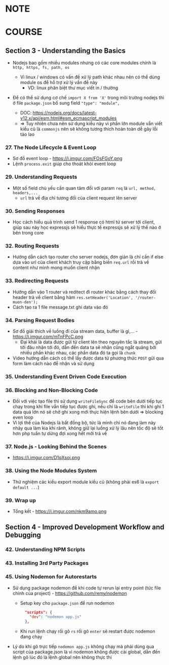 # NOTE

# COURSE

## Section 3 - Understanding the Basics

- Nodejs bao gồm nhiều modules nhưng có các core modules chính là `http, https, fs, path, os`
  - Vì linux / windows có vấn đề xử lý path khác nhau nên có thể dùng module os để hỗ trợ xử lý vấn đề này
    - VD: linux phân biệt thư mục viết in / thường 

- Để có thể sử dụng cơ chế `import X from 'X'` trong môi trường nodejs thì ở file `package.json` bổ sung field `"type": "module",`
  - DOC: https://nodejs.org/docs/latest-v12.x/api/esm.html#esm_ecmascript_modules 
  - => Tuy nhiên chưa nên sử dụng kiểu này vì phần lớn module vẫn viết kiểu cũ là `commonjs` nên sẽ không tương thích hoàn toàn dễ gây lỗi tào lao

### 27. The Node Lifecycle & Event Loop

- Sơ đồ event loop - https://i.imgur.com/FOsFGoY.png
- Lệnh `process.exit` giúp cho thoát khỏi event loop

### 29. Understanding Requests

- Một số field chủ yếu cần quan tâm đối với param `req` là `url, method, headers,...`
  - `url` trả về địa chỉ tương đối của client request lên server

### 30. Sending Responses

- Học cách hiểu quả trình send 1 response có html từ server tới client, giúp sau này học expressjs sẽ hiểu thực tế expressjs sẽ xử lý thế nào ở bên trong core

### 32. Routing Requests

- Hướng dẫn cách tạo router cho server nodejs, đơn giản là chỉ cần if else dựa vào url của client khách truy cập bằng biến `req.url` rồi trả về content như mình mong muốn client nhận

### 33. Redirecting Requests

- Hướng dẫn vào 1 router và reditect đi router khác bằng cách thay đổi header trả về client bằng hàm `res.setHeader('Location', '/router-muon-den');`
- Cách tạo ra 1 file message.txt ghi data vào đó

### 34. Parsing Request Bodies 

- Sơ đồ giải thích về luồng đi của stream data, buffer là gì,... - https://i.imgur.com/mTnFPcC.png 
  - Đại khái là data được gửi từ client lên theo nguyên tắc là stream, gửi tới đâu nhận tới đó, dẫn đến data ta sẽ nhận cũng ngắt quảng bởi nhiều phần khác nhau, các phần data đó ta gọi là `chunk`
- Video hướng dẫn cách có thể lấy được data từ phương thức `POST` gửi qua form làm cách nào để nhận và sử dụng

### 35. Understanding Event Driven Code Execution

### 36. Blocking and Non-Blocking Code 

- Đối với việc tạo file thì sử dụng `writeFileSync` để code bên dưới tiếp tục chạy trong khi file vẫn tiếp tục được ghi, nếu chỉ là `writeFile` thì khi ghi 1 data quá lớn nó sẽ chờ ghi xong mới thực hiện lệnh bên dưới => blocking even loop
- Vì lợi thế của Nodejs là bất đồng bộ, tức là mình chỉ nó đang làm này nhảy qua làm kia khi rãnh, không giữ lại luồng xử lý lâu nên tốc độ sẽ tốt hơn php tuần tự dừng đợi xong hết mới trả về

### 37. Node.js - Looking Behind the Scenes 

- https://i.imgur.com/D1qXsoi.png

### 38. Using the Node Modules System

- Thử nghiệm các kiểu export module kiểu cũ (không phải es6 là `export default ...`)

### 39. Wrap up

- Tổng kết - https://i.imgur.com/nkm9amo.png 

## Section 4 - Improved Development Workflow and Debugging

### 42. Understanding NPM Scripts

### 43. Installing 3rd Party Packages

### 45. Using Nodemon for Autorestarts

- Sử dụng package nodemon để khi code tự rerun lại entry point (tức file chính của project) - https://github.com/remy/nodemon 
  - Setup key cho `package.json` để run nodemon 
    ```json 
      "scripts": {
        "dev": "nodemon app.js"
      },
    ```
  - Khi run lệnh chạy rồi gõ `rs` rồi gõ `enter` sẽ restart được nodemon đang chạy

- Lý do khi gõ trực tiếp `nodemon app.js` không chạy mà phải dùng qua script của package.json là vì nodemon không được cài global, dẫn đến lệnh gõ lúc đó là lệnh global nên không thực thi